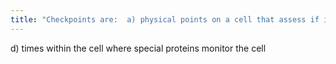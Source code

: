 ```yaml
---
title: "Checkpoints are:  a) physical points on a cell that assess if its growing well b) points for which proteins are developed to ensure that cell cycle is successful c) points at which cancerous cell are detected if cell division to fail d) times within the cell where special proteins monitor the cell"
---
```

d) times within the cell where special proteins monitor the cell

